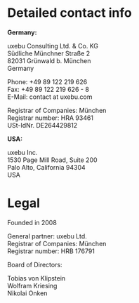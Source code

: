 Detailed contact info
=====================

**Germany:**

uxebu Consulting Ltd. & Co. KG  
Südliche Münchner Straße 2  
82031 Grünwald b. München  
Germany

Phone: +49 89 122 219 626  
Fax: +49 89 122 219 626 - 8  
E-Mail: contact at uxebu.com

Registrar of Companies: München  
Registrar number: HRA 93461  
USt-IdNr. DE264429812



**USA:**

uxebu Inc.  
1530 Page Mill Road, Suite 200  
Palo Alto, California 94304  
USA  

Legal
=====

Founded in 2008

General partner: uxebu Ltd.  
Registrar of Companies: München  
Registrar number: HRB 176791

Board of Directors:

Tobias von Klipstein  
Wolfram Kriesing  
Nikolai Onken
